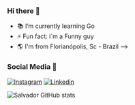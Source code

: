 ### Hi there 👋

- 📚 I’m currently learning Go
- ⚡ Fun fact: i´m a Funny guy
- 🌎 I'm from Florianópolis, Sc - Brazil
-->

### Social Media 📲
[![Instagram](https://img.shields.io/badge/Instagram-E4405F?style=for-the-badge&logo=instagram&logoColor=white)](https://www.instagram.com/joao.svd/)
[![Linkedin](https://img.shields.io/badge/LinkedIn-0077B5?style=for-the-badge&logo=linkedin&logoColor=white)](https://www.linkedin.com/in/joão-salvador-rizzo/)

![Salvador GitHub stats](https://github-readme-stats.vercel.app/api?username=Ssalvador221&show_icons=true&theme=dracula)
